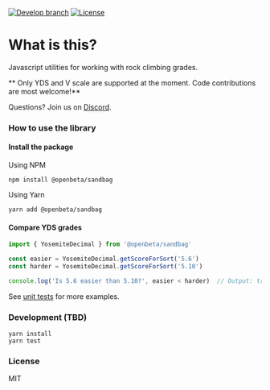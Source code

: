[![Develop branch](https://github.com/openbeta/climbing-grades/actions/workflows/nodejs.yml/badge.svg?branch=develop)](https://github.com/OpenBeta/climbing-grades/actions/workflows/nodejs.yml?query=develop)  [![License](https://img.shields.io/github/license/openbeta/climbing-grades?style=flat-square)](./LICENSE)
# What is this?

Javascript utilities for working with rock climbing grades.

** Only YDS and V scale are supported at the moment. Code contributions are most welcome!**

Questions?  Join us on [Discord](https://discord.gg/fY9DbRav8h).


### How to use the library

#### Install the package

Using NPM

```
npm install @openbeta/sandbag
```
Using Yarn
```
yarn add @openbeta/sandbag
```

#### Compare YDS grades
```javascript
import { YosemiteDecimal } from '@openbeta/sandbag'

const easier = YosemiteDecimal.getScoreForSort('5.6')
const harder = YosemiteDecimal.getScoreForSort('5.10')

console.log('Is 5.6 easier than 5.10?', easier < harder)  // Output: true
```

See [unit tests](./tree/develop/src/__tests__) for more examples.

### Development (TBD)

```
yarn install
yarn test
```

### License

MIT
